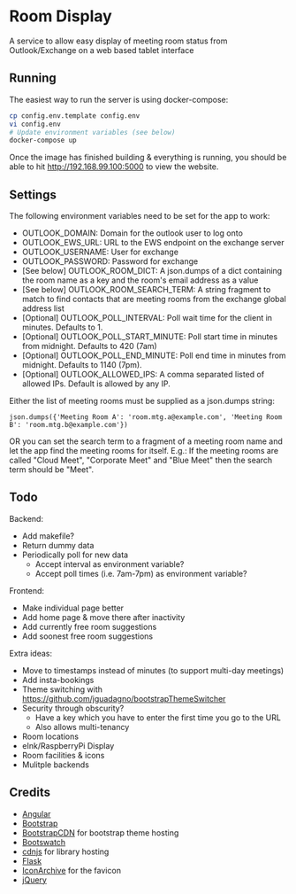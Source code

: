 # Room Display

A service to allow easy display of meeting room status from Outlook/Exchange on a web based tablet interface


## Running

The easiest way to run the server is using docker-compose:
```bash
cp config.env.template config.env
vi config.env
# Update environment variables (see below)
docker-compose up
```
Once the image has finished building & everything is running, you should be able to hit http://192.168.99.100:5000 to view the website.


## Settings

The following environment variables need to be set for the app to work:
* OUTLOOK_DOMAIN: Domain for the outlook user to log onto
* OUTLOOK_EWS_URL: URL to the EWS endpoint on the exchange server
* OUTLOOK_USERNAME: User for exchange
* OUTLOOK_PASSWORD: Password for exchange
* [See below] OUTLOOK_ROOM_DICT: A json.dumps of a dict containing the room name as a key and the room's email address as a value
* [See below] OUTLOOK_ROOM_SEARCH_TERM: A string fragment to match to find contacts that are meeting rooms from the exchange global address list
* [Optional] OUTLOOK_POLL_INTERVAL: Poll wait time for the client in minutes. Defaults to 1.
* [Optional] OUTLOOK_POLL_START_MINUTE: Poll start time in minutes from midnight. Defaults to 420 (7am)
* [Optional] OUTLOOK_POLL_END_MINUTE: Poll end time in minutes from midnight. Defaults to 1140 (7pm).
* [Optional] OUTLOOK_ALLOWED_IPS: A comma separated listed of allowed IPs. Default is allowed by any IP.

Either the list of meeting rooms must be supplied as a json.dumps string:
```
json.dumps({'Meeting Room A': 'room.mtg.a@example.com', 'Meeting Room B': 'room.mtg.b@example.com'})
```
OR you can set the search term to a fragment of a meeting room name and let the app find the meeting rooms for itself. E.g.:
If the meeting rooms are called "Cloud Meet", "Corporate Meet" and "Blue Meet" then the search term should be "Meet".


## Todo

Backend:
* Add makefile?
* Return dummy data
* Periodically poll for new data
  * Accept interval as environment variable?
  * Accept poll times (i.e. 7am-7pm) as environment variable?

Frontend:
* Make individual page better
* Add home page & move there after inactivity
* Add currently free room suggestions
* Add soonest free room suggestions

Extra ideas:
* Move to timestamps instead of minutes (to support multi-day meetings)
* Add insta-bookings
* Theme switching with https://github.com/jguadagno/bootstrapThemeSwitcher
* Security through obscurity?
  * Have a key which you have to enter the first time you go to the URL
  * Also allows multi-tenancy
* Room locations
* eInk/RaspberryPi Display
* Room facilities & icons
* Mulitple backends


## Credits

* [Angular](https://angularjs.org/)
* [Bootstrap](http://getbootstrap.com/)
* [BootstrapCDN](https://www.bootstrapcdn.com/) for bootstrap theme hosting
* [Bootswatch](https://bootswatch.com/)
* [cdnjs](https://cdnjs.com/) for library hosting
* [Flask](http://flask.pocoo.org/)
* [IconArchive](http://www.iconarchive.com/show/pretty-office-7-icons-by-custom-icon-design/Calendar-icon.html) for the favicon
* [jQuery](https://jquery.com/)
